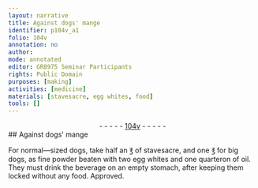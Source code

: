 ```yaml
---
layout: narrative
title: Against dogs' mange
identifier: p104v_a1
folio: 104v
annotation: no
author:
mode: annotated
editor: GR8975 Seminar Participants
rights: Public Domain
purposes: [making]
activities: [medicine]
materials: [stavesacre, egg whites, food]
tools: []
---
```


 <div class="folio" align="center">- - - - - <a href="http://gallica.bnf.fr/ark:/12148/btv1b10500001g/f214.image" target="_blank">104v</a> - - - - - </div>  
## Against <span class="animal">dog</span>s' mange

 
<span class="activity"></span>For normal—sized <span class="animal">dogs</span>, take half an <span class="unit">℥</span> of <span class="material">stavesacre</span>, and one <span class="unit">℥</span> for big <span class="animal">dogs</span>, as fine powder beaten with two <span class="material">egg whites</span> and one <span class="unit">quarteron</span> of oil. They must drink the beverage on an empty stomach, after keeping them locked without any <span class="material">food</span>. Approved.
 